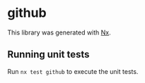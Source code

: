 # github

This library was generated with [Nx](https://nx.dev).

## Running unit tests

Run `nx test github` to execute the unit tests.
